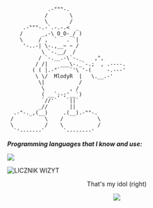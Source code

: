 ```
             .-"""-.                                                                                              
            /       \
            \       /
     .-"""-.-`.-.-.<  _
    /      _,-\ O_O-_/ ) 
    \     / ,  `   . `|
     '-..-| \-.,__~ ~ /        
           \ `-.__/  /         
          / `-.__.-\`-._    ,",
         / /|    ___\-._`-.;  , .----.  
        ( ( |.-"`   `'\ '-(     -.---' 
         \ \/  MlodyR  |   \.__.-'
          \|           /     
           \        , /
           ( __`;-;'__`)
           `//'`   `||`
          _//       ||
  .-"-._,(__)     .(__).-""-.
 /          \    /           \
 \          /    \           /
  `'-------`      `--------'
```
***Programming languages that I know and use:***

<p align="left">
  <a href="https://skillicons.dev">
    <img src="https://skillicons.dev/icons?i=lua,js,cpp" />
  </a>
</p>

![LICZNIK WIZYT](https://profile-counter.glitch.me/MlodyR/count.svg)

<p align="center">
That's my idol (right)
</p>

<p align="center">
  <img src="https://media.discordapp.net/attachments/995805361728655360/1055234869577392181/krzysieksilkapog.png?width=683&height=683">
</p>
